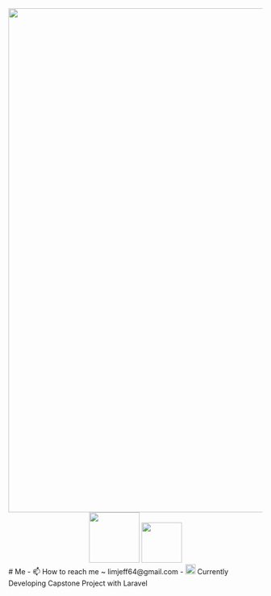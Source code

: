 <div >
    <img src="https://lh3.googleusercontent.com/pw/AIL4fc9MbLKB0NRkofR1qpBBTNkmZ1k9ppp2GZgBMHj3OvDBzl4Lv2I6COcXHXzQ0AbLDZFhoInNxtUipLB4X_nMpkfZ7Zw2dqdlV24ijV0K14oxuAr8vDguyuRTRBpGAYvGnPkaDGVBDSFp6KTB1pxfBqqfMdP5MtXjBOHfZigXC0nxo4ncZ3vksZm7VHrRzSZlUp8Js9nMo5fwkUEXsKq7qp_JW5nWVok1WGJLm4nBpRxh7_LCM7nqQUl3iHEQtPF-ejWcPJQ4bjCZOJk7wZWao1h5LuOlpIjPsJZtLc3eFCh06MD_zpzoH_mf2IAW1srRPteZ9INzlg6Ijbt6-rBq9vWCL2vlMzYvA0MTnC2P6odZYC1t6Xy-dMJgamt7HsGShwdwLCyW5iTgNaE8t296hcr3-vTeEw2S5yDzGnAD4tO9Wulyw1E2_BKh6iwMpHSreoma2cuCaEB3D4y2LcBNqjvkrR2u6XQ7Izo7p6UG4Om91lF8_fmCxY_yVuHlQwGuGQQBb-spuIy-Kmb73KOYXCt96FfTwekDwBggRWw2rhBs7XNDSzPBOCisvlX4s_BHXwsjT8KoCYtc1kIuEPulQUjz8r_MEcmjzEbl3uKBaEdNpIBG_vQecPyd0kB47EKUJko2ejODxoUjFReqahMwnDECpF8LVIJDN_jhM9KgD5EY6nFvsGITk2bwrcnDnRbUTjYrT7a7cuPQLPnu6IKTw1RAuRA5Qb2L_alYBknSjgSoJcVGPABFjakfZ4KtXkb6Oo1L9b_tGvuq6mQkkU5nYL_2EgnVA3d0038hRRYl62VLSwaFEu2kE-a0ZB9hyROcS9UeM16jjKOCHOvCaFF98KbSyt6V_p7CD7wuYqL98vtXUTmGwA9pX3AlFOctgO3WrtEdkyvsYmgp89YoDV2dMu-dNBp8eSuUpbtKkblzH300GzjCDjJCRQ58vtUKXw=w1845-h738-s-no?authuser=0" style="width: 1000px;"/>
</div>
<div id="header" align="center" >
  <img src="https://bestanimations.com/media/knights-rpg/1157056055knight-pixel-art.gif" style="width: 100px;"/>
  <img src="https://i.giphy.com/media/1wmdI5Nk5MjD0XIwdy/giphy.webp" style="width: 80px;"/>
</div>
 # Me 
- 📫 How to reach me ~ limjeff64@gmail.com
-  <img src="https://static-00.iconduck.com/assets.00/laravel-icon-1990x2048-xawylrh0.png" style="width: 20px;"/> Currently Developing Capstone Project with Laravel

<!---
JeffBeckLim/JeffBeckLim is a ✨ special ✨ repository because its `README.md` (this file) appears on your GitHub profile.
You can click the Preview link to take a look at your changes.
--->

